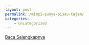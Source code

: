 ```yaml
---
layout: post
permalink: /mimpi-punya-pisau-tajam/
categories:
    - Uncategorized
---
```


[Baca Selengkapnya](/08)